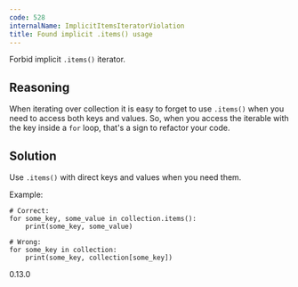 ```yaml
---
code: 528
internalName: ImplicitItemsIteratorViolation
title: Found implicit .items() usage
---
```


Forbid implicit `.items()` iterator.

## Reasoning
When iterating over collection it is easy to forget to use
`.items()` when you need to access both keys and values. So, when
you access the iterable with the key inside a `for` loop, that's a
sign to refactor your code.

## Solution
Use `.items()` with direct keys and values when you need them.

Example:

    # Correct:
    for some_key, some_value in collection.items():
        print(some_key, some_value)
    
    # Wrong:
    for some_key in collection:
        print(some_key, collection[some_key])

<div class="versionadded">

0.13.0

</div>